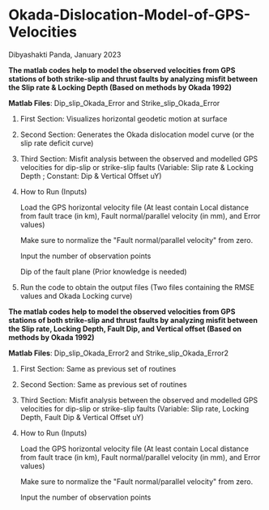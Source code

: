 # Okada-Dislocation-Model-of-GPS-Velocities

Dibyashakti Panda, January 2023

**The matlab codes help to model the observed velocities from GPS stations of both strike-slip and thrust faults by analyzing misfit between the Slip rate & Locking Depth (Based on methods by Okada 1992)**

**Matlab Files**: Dip_slip_Okada_Error and Strike_slip_Okada_Error


1. First Section: Visualizes horizontal geodetic motion at surface

2. Second Section: Generates the Okada dislocation model curve (or the slip rate deficit curve)

3. Third Section: Misfit analysis between the observed and modelled GPS velocities for dip-slip or strike-slip faults (Variable: Slip rate & Locking Depth ; Constant: Dip & Vertical Offset uY)

4. How to Run (Inputs)

   Load the GPS horizontal velocity file (At least contain Local distance from fault trace (in km), Fault normal/parallel velocity (in mm), and Error values) 
   
   Make sure to normalize the "Fault normal/parallel velocity" from zero.
   
   Input the number of observation points
   
   Dip of the fault plane (Prior knowledge is needed)
   
5. Run the code to obtain the output files (Two files containing the RMSE values and Okada Locking curve)





**The matlab codes help to model the observed velocities from GPS stations of both strike-slip and thrust faults by analyzing misfit between the Slip rate, Locking Depth, Fault Dip, and Vertical offset (Based on methods by Okada 1992)**

**Matlab Files**: Dip_slip_Okada_Error2 and Strike_slip_Okada_Error2

1. First Section: Same as previous set of routines

2. Second Section: Same as previous set of routines

3. Third Section: Misfit analysis between the observed and modelled GPS velocities for dip-slip or strike-slip faults (Variable: Slip rate, Locking Depth, Fault Dip & Vertical Offset uY)

4. How to Run (Inputs)

   Load the GPS horizontal velocity file (At least contain Local distance from fault trace (in km), Fault normal/parallel velocity (in mm), and Error values) 
   
   Make sure to normalize the "Fault normal/parallel velocity" from zero.
   
   Input the number of observation points
   



